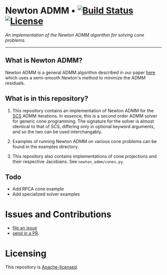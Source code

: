 # Newton ADMM • [![Build Status][travis-image]][travis] [![License][license-image]][license]

*An implementation of the Newton ADMM algorithm for solving cone problems.*

[travis-image]: https://travis-ci.org/locuslab/newton_admm.png?branch=master
[travis]: http://travis-ci.org/locuslab/newton_admm

[license-image]: http://img.shields.io/badge/license-Apache--2-blue.svg?style=flat
[license]: LICENSE

---

## What is Newton ADMM? 

Newton ADMM is a general ADMM algorithm described in our paper 
[here](https://arxiv.org/abs/1705.00772) 
which uses a semi-smooth Newton's method to minimize the ADMM residuals. 

## What is in this repository? 

1. This repository contains an implementation of Newton ADMM for the 
[SCS](https://github.com/cvxgrp/scs) ADMM iterations. In essence, this is a 
second order ADMM solver for generic cone programming. The signature for the
solver is almost identical to that of SCS, differing only in optional keyword
arguments, and so the two can be used interchangably.  

2. Examples of running Newton ADMM on various cone problems can be found in the
examples directory.

3. This repository also contains implementations of cone projections and their
respective Jacobians. See `newton_admm/cones.py`. 

## Todo

+ Add RPCA cone example
+ Add specialized solver examples

# Issues and Contributions

+ [file an issue](https://github.com/locuslab/newton_admm/issues)
+ [send in a PR](https://github.com/locuslab/newton_admm/pulls).

# Licensing

This repository is
[Apache-licensed](https://github.com/locuslab/newton_admm/blob/master/LICENSE).
